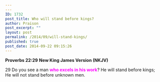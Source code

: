 ```yaml
---
---
ID: 1732
post_title: Who will stand before kings?
author: Praison
post_excerpt: ""
layout: post
permalink: /2014/09/will-stand-kings/
published: true
post_date: 2014-09-22 09:15:26
---
```

<strong>Proverbs 22:29</strong>
<strong> New King James Version (NKJV)</strong>

29 Do you see a man <span style="color: #ff00ff;"><strong>who excels in his work</strong></span>?
He will stand before kings;
He will not stand before unknown men.